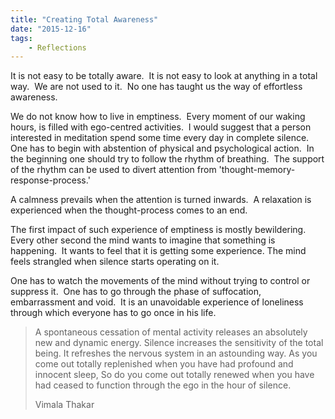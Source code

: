 ```yaml
---
title: "Creating Total Awareness"
date: "2015-12-16"
tags: 
    - Reflections
---
```


It is not easy to be totally aware.  It is not easy to look at anything in a
total way.  We are not used to it.  No one has taught us the way of effortless
awareness.

We do not know how to live in emptiness.  Every moment of our waking hours, is
filled with ego-centred activities.  I would suggest that a person interested in
meditation spend some time every day in complete silence.  One has to begin with
abstention of physical and psychological action.  In the beginning one should
try to follow the rhythm of breathing.  The support of the rhythm can be used to
divert attention from 'thought-memory-response-process.'

A calmness prevails when the attention is turned inwards.  A relaxation is
experienced when the thought-process comes to an end.

The first impact of such experience of emptiness is mostly bewildering.  Every
other second the mind wants to imagine that something is happening.  It wants to
feel that it is getting some experience. The mind feels strangled when silence
starts operating on it.

One has to watch the movements of the mind without trying to control or suppress
it.  One has to go through the phase of suffocation, embarrassment and void.  It
is an unavoidable experience of loneliness through which everyone has to go once
in his life.

> A spontaneous cessation of mental activity releases an absolutely new and
> dynamic energy. Silence increases the sensitivity of the total being. It
> refreshes the nervous system in an astounding way. As you come out totally
> replenished when you have had profound and innocent sleep, So do you come out
> totally renewed when you have had ceased to function through the ego in the
> hour of silence.
>
> Vimala Thakar
